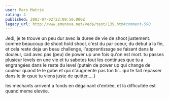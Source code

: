```yaml
---
user: Mars Matrix
rating: 4
published: 2003-07-02T22:09:50.000Z
legacy_url: http://www.emunova.net/veda/test/139.htm#comment-590
---
```

Jedi, je te trouve un peu dur avec la duree de vie de shoot justement. 
comme beaucoup de shoot hold shool, c'est du par coeur, du debut a la fin, et cela reste deja un beau challenge, l'apprentissage se faisant dans la douleur, cad avec pas (peu) de power up une fois qu'on est mort. tu passes plusieur levels en une vie et tu sabotes tout les continues que tu a engrangées dans le reste du level (putain de power up qui change de couleur quand te le gobe et qui n'augmente pas ton tir.. qui te fait repasser dans le tir qsue tu viens juste de quitter.....) 

les mechants arrivent a fonds en dégainant d'entrée, et la difficultée est quand meme elevée.